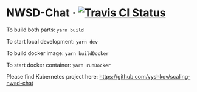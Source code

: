 # NWSD-Chat &middot; [![Travis CI Status](https://travis-ci.com/inna-i/nodejs-chat.svg?branch=master)](https://travis-ci.com/github/inna-i/nodejs-chat) 

To build both parts:
`yarn build`

To start local development:
`yarn dev`

To build docker image:
`yarn buildDocker`

To start docker container:
`yarn runDocker`

Please find Kubernetes project here: https://github.com/vyshkov/scaling-nwsd-chat